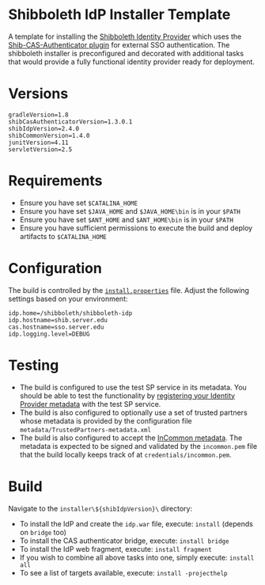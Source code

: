 Shibboleth IdP Installer Template
==============================

A template for installing the [Shibboleth Identity Provider](https://wiki.shibboleth.net/confluence/display/SHIB2/IdPInstall) which uses the [Shib-CAS-Authenticator plugin](https://github.com/Unicon/shib-cas-authenticator) 
for external SSO authentication. The shibboleth installer is preconfigured and decorated with additional tasks 
that would provide a fully functional identity provider ready for deployment. 

# Versions

```properties
gradleVersion=1.8
shibCasAuthenticatorVersion=1.3.0.1
shibIdpVersion=2.4.0
shibCommonVersion=1.4.0
junitVersion=4.11
servletVersion=2.5
```

# Requirements
- Ensure you have set `$CATALINA_HOME` 
- Ensure you have set `$JAVA_HOME` and `$JAVA_HOME\bin` is in your `$PATH`
- Ensure you have set `$ANT_HOME` and `$ANT_HOME\bin` is in your `$PATH`
- Ensure you have sufficient permissions to execute the build and deploy artifacts to `$CATALINA_HOME`

# Configuration
The build is controlled by the [`install.properties`](https://github.com/Unicon/unicon-shibboleth-idp-template/blob/master/installer/2.4.0/src/installer/resources/install.properties) file. Adjust the following settings based on your environment:

```properties
idp.home=/shibboleth/shibboleth-idp
idp.hostname=shib.server.edu
cas.hostname=sso.server.edu
idp.logging.level=DEBUG
```

# Testing
* The build is configured to use the test SP service in its metadata. You should be able to test the functionality by [registering your Identity Provider metadata](https://www.testshib.org/metadata.html) with the test SP service. 
* The build is also configured to optionally use a set of trusted partners whose metadata is provided by the configuration file `metadata/TrustedPartners-metadata.xml`
* The build is also configured to accept the [InCommon metadata](http://wayf.incommonfederation.org/InCommon/InCommon-metadata.xml). The metadata is expected to be signed and validated by the `incommon.pem` file that the build locally keeps track of at `credentials/incommon.pem`.

# Build
Navigate to the `installer\${shibIdpVersion}\` directory:

* To install the IdP and create the `idp.war` file, execute: `install` (depends on `bridge` too)
* To install the CAS authenticator bridge, execute: `install bridge`
* To install the IdP web fragment, execute: `install fragment`
* If you wish to combine all above tasks into one, simply execute: `install all`
* To see a list of targets available, execute: `install -projecthelp`
